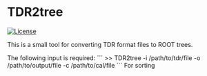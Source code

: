 # TDR2tree
[![License](https://img.shields.io/github/license/vetlewi/TDR2tree.svg)](https://github.com/vetlewi/TDR2tree/blob/master/LICENSE)

This is a small tool for converting TDR format files to ROOT trees.

The following input is required:
´´´
	>> TDR2tree -i /path/to/tdr/file -o /path/to/output/file -c /path/to/cal/file
´´´
For sorting 